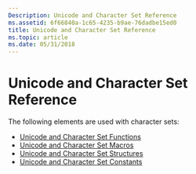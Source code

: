 ```yaml
---
Description: Unicode and Character Set Reference
ms.assetid: 6f66840a-1c65-4235-b9ae-76dadbe15ed0
title: Unicode and Character Set Reference
ms.topic: article
ms.date: 05/31/2018
---
```


# Unicode and Character Set Reference

The following elements are used with character sets:

-   [Unicode and Character Set Functions](unicode-and-character-set-functions.md)
-   [Unicode and Character Set Macros](unicode-and-character-set-macros.md)
-   [Unicode and Character Set Structures](unicode-and-character-set-structures.md)
-   [Unicode and Character Set Constants](unicode-and-character-set-constants.md)

 

 



